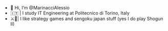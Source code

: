 - 👋 Hi, I’m @MarinacciAlessio
- :it: | I study IT Engineering at Politecnico di Torino, Italy
- ⚔️🎑| I like strategy games and sengoku japan stuff (yes I do play Shogun II) 

